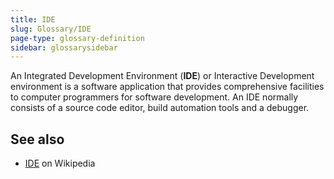 ```yaml
---
title: IDE
slug: Glossary/IDE
page-type: glossary-definition
sidebar: glossarysidebar
---
```


An Integrated Development Environment (**IDE**) or Interactive Development environment is a software application that provides comprehensive facilities to computer programmers for software development. An IDE normally consists of a source code editor, build automation tools and a debugger.

## See also

- [IDE](https://en.wikipedia.org/wiki/Integrated_development_environment) on Wikipedia
